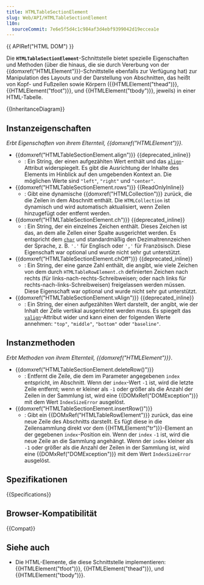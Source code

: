 ```yaml
---
title: HTMLTableSectionElement
slug: Web/API/HTMLTableSectionElement
l10n:
  sourceCommit: 7e6e5f5d4c1c984af3d4ebf9399042d19eccea1e
---
```


{{ APIRef("HTML DOM") }}

Die **`HTMLTableSectionElement`**-Schnittstelle bietet spezielle Eigenschaften und Methoden (über die hinaus, die sie durch Vererbung von der {{domxref("HTMLElement")}}-Schnittstelle ebenfalls zur Verfügung hat) zur Manipulation des Layouts und der Darstellung von Abschnitten, das heißt von Kopf- und Fußzeilen sowie Körpern ({{HTMLElement("thead")}}, {{HTMLElement("tfoot")}}, und {{HTMLElement("tbody")}}, jeweils) in einer HTML-Tabelle.

{{InheritanceDiagram}}

## Instanzeigenschaften

_Erbt Eigenschaften von ihrem Elternteil, {{domxref("HTMLElement")}}._

- {{domxref("HTMLTableSectionElement.align")}} {{deprecated_inline}}
  - : Ein String, der einen aufgezählten Wert enthält und das [`align`](/de/docs/Web/HTML/Element/tr#align)-Attribut widerspiegelt. Es gibt die Ausrichtung der Inhalte des Elements im Hinblick auf den umgebenden Kontext an. Die möglichen Werte sind `"left"`, `"right"` und `"center"`.
- {{domxref("HTMLTableSectionElement.rows")}} {{ReadOnlyInline}}
  - : Gibt eine dynamische {{domxref("HTMLCollection")}} zurück, die die Zeilen in dem Abschnitt enthält. Die `HTMLCollection` ist dynamisch und wird automatisch aktualisiert, wenn Zeilen hinzugefügt oder entfernt werden.
- {{domxref("HTMLTableSectionElement.ch")}} {{deprecated_inline}}
  - : Ein String, der ein einzelnes Zeichen enthält. Dieses Zeichen ist das, an dem alle Zellen einer Spalte ausgerichtet werden. Es entspricht dem [`char`](/de/docs/Web/HTML/Element/tr#char) und standardmäßig den Dezimaltrennzeichen der Sprache, z. B. `'.'` für Englisch oder `','` für Französisch. Diese Eigenschaft war optional und wurde nicht sehr gut unterstützt.
- {{domxref("HTMLTableSectionElement.chOff")}} {{deprecated_inline}}
  - : Ein String, der eine ganze Zahl enthält, die angibt, wie viele Zeichen von dem durch `HTMLTableRowElement.ch` definierten Zeichen nach rechts (für links-nach-rechts-Schreibweisen; oder nach links für rechts-nach-links-Schreibweisen) freigelassen werden müssen. Diese Eigenschaft war optional und wurde nicht sehr gut unterstützt.
- {{domxref("HTMLTableSectionElement.vAlign")}} {{deprecated_inline}}
  - : Ein String, der einen aufgezählten Wert darstellt, der angibt, wie der Inhalt der Zelle vertikal ausgerichtet werden muss. Es spiegelt das [`valign`](/de/docs/Web/HTML/Element/tr#valign)-Attribut wider und kann einen der folgenden Werte annehmen: `"top"`, `"middle"`, `"bottom"` oder `"baseline"`.

## Instanzmethoden

_Erbt Methoden von ihrem Elternteil, {{domxref("HTMLElement")}}_.

- {{domxref("HTMLTableSectionElement.deleteRow()")}}
  - : Entfernt die Zeile, die dem im Parameter angegebenen `index` entspricht, im Abschnitt. Wenn der `index`-Wert `-1` ist, wird die letzte Zeile entfernt; wenn er kleiner als `-1` oder größer als die Anzahl der Zeilen in der Sammlung ist, wird eine {{DOMxRef("DOMException")}} mit dem Wert `IndexSizeError` ausgelöst.
- {{domxref("HTMLTableSectionElement.insertRow()")}}
  - : Gibt ein {{DOMxRef("HTMLTableRowElement")}} zurück, das eine neue Zeile des Abschnitts darstellt. Es fügt diese in die Zeilensammlung direkt vor dem {{HTMLElement("tr")}}-Element an der gegebenen `index`-Position ein. Wenn der `index` `-1` ist, wird die neue Zeile an die Sammlung angehängt. Wenn der `index` kleiner als `-1` oder größer als die Anzahl der Zeilen in der Sammlung ist, wird eine {{DOMxRef("DOMException")}} mit dem Wert `IndexSizeError` ausgelöst.

## Spezifikationen

{{Specifications}}

## Browser-Kompatibilität

{{Compat}}

## Siehe auch

- Die HTML-Elemente, die diese Schnittstelle implementieren: {{HTMLElement("tfoot")}}, {{HTMLElement("thead")}}, und {{HTMLElement("tbody")}}.
